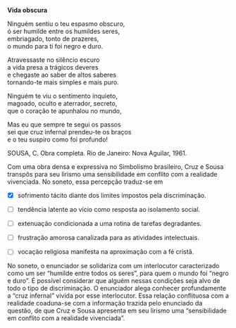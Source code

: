 

**Vida obscura**

Ninguém sentiu o teu espasmo obscuro,\
ó ser humilde entre os humildes seres,\
embriagado, tonto de prazeres,\
o mundo para ti foi negro e duro.

Atravessaste no silêncio escuro\
a vida presa a trágicos deveres\
e chegaste ao saber de altos saberes\
tornando-te mais simples e mais puro.

Ninguém te viu o sentimento inquieto,\
magoado, oculto e aterrador, secreto,\
que o coração te apunhalou no mundo,

Mas eu que sempre te segui os passos\
sei que cruz infernal prendeu-te os braços\
e o teu suspiro como foi profundo!

SOUSA, C. Obra completa. Rio de Janeiro: Nova Aguilar, 1961.

Com uma obra densa e expressiva no Simbolismo brasileiro, Cruz e Sousa transpôs para seu lirismo uma sensibilidade em conflito com a realidade vivenciada. No soneto, essa percepção traduz-se em



- [x] sofrimento tácito diante dos limites impostos pela discriminação.
- [ ] tendência latente ao vício como resposta ao isolamento social.
- [ ] extenuação condicionada a uma rotina de tarefas degradantes.
- [ ] frustração amorosa canalizada para as atividades intelectuais.
- [ ] vocação religiosa manifesta na aproximação com a fé cristã.


No soneto, o enunciador se solidariza com um interlocutor caracterizado como um ser “humilde entre todos os seres”, para quem o mundo foi “negro e duro”. É possível considerar que alguém nessas condições seja alvo de todo o tipo de discriminação. O enunciador alega conhecer profundamente a “cruz infernal” vivida por esse interlocutor. Essa relação conflituosa com a realidade coaduna-se com a informação trazida pelo enunciado da questão, de que Cruz e Sousa apresenta em seu lirismo uma “sensibilidade em conflito com a realidade vivenciada”.

        
